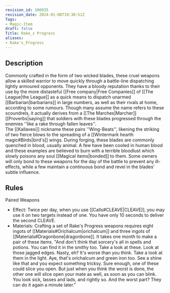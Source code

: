 ```yaml
---
revision_id: 106935
revision_date: 2024-01-08T19:30:51Z
Tags:
- Magic-Item
draft: false
Title: Rake_s Progress
aliases:
- Rake's_Progress
---
```

## Description
Commonly crafted in the form of two wicked blades, these cruel weapons allow a skilled warrior to move quickly through a battle-line dispatching lightly armoured opponents. They have a bloody reputation thanks to their use by the more distasteful [[Free company|Free Companies]] of [[The League|the League]] as a quick means to dispatch unarmed [[Barbarian|barbarians]] in large numbers, as well as their rivals at home, according to some rumours. Though many assume the name refers to these scoundrels, it actually derives from a [[The Marches|Marcher]] [[Proverbs|saying]] that soldiers with these blades progressed through the enemies ''like a rake through fallen leaves''.  
The [[Kallavesi]] nickname these pairs ''Wing-Beats'', likening the striking of two fierce blows to the spreading of a [[Wintermark hearth magic#Birds|bird's]] wings. During forging, these blades are commonly quenched in blood, usually animal. A few have been cooled in human blood and these examples are believed to burn with a terrible bloodlust which slowly poisons any soul [[Magical items|bonded]] to them. Some owners will only bond to these weapons for the day of the battle to prevent any ill-effects, while a few maintain a continuous bond and revel in the blades' subtle influence.
## Rules
Paired Weapons
* Effect: Twice per day, when you use [[Calls#CLEAVE|CLEAVE]], you may use it on two targets instead of one. You have only 10 seconds to deliver the second CLEAVE.
* Materials: Crafting a set of Rake's Progress weapons requires eight ingots of [[Materials#Orichalcum|orichalcum]] and three ingots of [[Materials#Dragonbone|dragonbone]]. It takes one month to make a pair of these items.
"And don't think that sorcery's all in spells and potions. You can find it in the smithy too. Take a look at these. Look at those jagged edges. Nasty, eh? It's worse than you think. Take a look at them in the light. Aye, that's orichalcum and green iron too. See a shine like that and you expect something tricksy. Sure enough, one of these could slice you open. But just when you think the worst is done, the other one will slice open your mate as well, as soon as you can blink. You look sick, lasses and lads, and rightly so. And the worst part?
They can do it again a minute later."